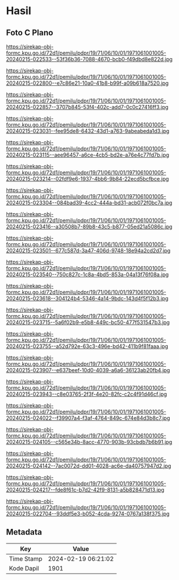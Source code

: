 # Hasil

## Foto C Plano

https://sirekap-obj-formc.kpu.go.id/72d1/pemilu/pdpr/19/71/06/10/01/1971061001005-20240215-022533--53f36b36-7088-4670-bcb0-f49dbd8e822d.jpg

https://sirekap-obj-formc.kpu.go.id/72d1/pemilu/pdpr/19/71/06/10/01/1971061001005-20240215-022800--e7c86e21-10a0-41b8-b99f-a09b618a7520.jpg

https://sirekap-obj-formc.kpu.go.id/72d1/pemilu/pdpr/19/71/06/10/01/1971061001005-20240215-022857--3707b845-53f4-402c-add7-0c0c27416ff3.jpg

https://sirekap-obj-formc.kpu.go.id/72d1/pemilu/pdpr/19/71/06/10/01/1971061001005-20240215-023031--fee95de8-6432-43d1-a763-9abeabeda1d3.jpg

https://sirekap-obj-formc.kpu.go.id/72d1/pemilu/pdpr/19/71/06/10/01/1971061001005-20240215-023115--aee96457-a6ce-4cb5-bd2e-a76e4c77fd7b.jpg

https://sirekap-obj-formc.kpu.go.id/72d1/pemilu/pdpr/19/71/06/10/01/1971061001005-20240215-023214--02fdf9e6-1937-4bb6-9b84-22ecd5bcfbce.jpg

https://sirekap-obj-formc.kpu.go.id/72d1/pemilu/pdpr/19/71/06/10/01/1971061001005-20240215-023304--084bad39-4cc2-444a-bd31-acb072f0bc7a.jpg

https://sirekap-obj-formc.kpu.go.id/72d1/pemilu/pdpr/19/71/06/10/01/1971061001005-20240215-023416--a30508b7-89b8-43c5-b877-05ed21a5086c.jpg

https://sirekap-obj-formc.kpu.go.id/72d1/pemilu/pdpr/19/71/06/10/01/1971061001005-20240215-023501--677c587d-3a47-406d-9748-18e94a2cd2d7.jpg

https://sirekap-obj-formc.kpu.go.id/72d1/pemilu/pdpr/19/71/06/10/01/1971061001005-20240215-023540--750c827c-1c8a-4bd5-853a-04a13f76f08a.jpg

https://sirekap-obj-formc.kpu.go.id/72d1/pemilu/pdpr/19/71/06/10/01/1971061001005-20240215-023618--304124b4-5346-4a14-9bdc-143d4f5f12b3.jpg

https://sirekap-obj-formc.kpu.go.id/72d1/pemilu/pdpr/19/71/06/10/01/1971061001005-20240215-023715--5a6f02b9-e5b8-449c-bc50-477f531547b3.jpg

https://sirekap-obj-formc.kpu.go.id/72d1/pemilu/pdpr/19/71/06/10/01/1971061001005-20240215-023755--a52d792e-63c3-496e-bd42-411b9f81faaa.jpg

https://sirekap-obj-formc.kpu.go.id/72d1/pemilu/pdpr/19/71/06/10/01/1971061001005-20240215-023907--e637beef-10d0-4039-a6a6-36123ab20fb4.jpg

https://sirekap-obj-formc.kpu.go.id/72d1/pemilu/pdpr/19/71/06/10/01/1971061001005-20240215-023943--c8e03765-2f3f-4e20-82fc-c2c4f91d46cf.jpg

https://sirekap-obj-formc.kpu.go.id/72d1/pemilu/pdpr/19/71/06/10/01/1971061001005-20240215-024022--f39907a4-f3af-4764-849c-674e84d3b8c7.jpg

https://sirekap-obj-formc.kpu.go.id/72d1/pemilu/pdpr/19/71/06/10/01/1971061001005-20240215-024105--c565e34b-8acc-4770-903b-93cbdb7b6b91.jpg

https://sirekap-obj-formc.kpu.go.id/72d1/pemilu/pdpr/19/71/06/10/01/1971061001005-20240215-024142--7ac0072d-dd01-4028-ac6e-da40757947d2.jpg

https://sirekap-obj-formc.kpu.go.id/72d1/pemilu/pdpr/19/71/06/10/01/1971061001005-20240215-024217--fde8f61c-b7d2-42f9-8131-a5b828471d13.jpg

https://sirekap-obj-formc.kpu.go.id/72d1/pemilu/pdpr/19/71/06/10/01/1971061001005-20240215-022704--93ddf5e3-b052-4cda-9274-0767a138f375.jpg


## Metadata

| Key        | Value               |
| ---------- | ------------------- |
| Time Stamp | 2024-02-19 06:21:02 |
| Kode Dapil | 1901                |



